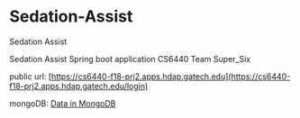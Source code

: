 # Sedation-Assist
Sedation Assist

Sedation Assist Spring boot application
CS6440
Team Super_Six


public url: [https://cs6440-f18-prj2.apps.hdap.gatech.edu](https://cs6440-f18-prj2.apps.hdap.gatech.edu/login)

mongoDB: [Data in MongoDB](https://mlab.com/home?newLogin=1)
